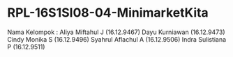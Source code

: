 # RPL-16S1SI08-04-MinimarketKita

Nama Kelompok :
Aliya Miftahul J   (16.12.9467)
Dayu Kurniawan     (16.12.9473)
Cindy Monika S     (16.12.9496)
Syahrul Aflachul A (16.12.9506)
Indra Sulistiana P (16.12.9511)
